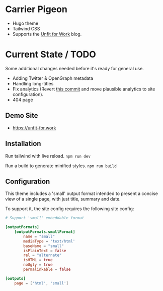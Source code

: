# Carrier Pigeon

* Hugo theme
* Tailwind CSS
* Supports the [Unfit for Work](https://unfit-for.work) blog.

# Current State / TODO

Some additional changes needed before it's ready for general use.

- Adding Twitter & OpenGraph metadata
- Handling long-titles
- Fix analytics (Revert [this commit](https://github.com/ivan3bx/carrier-pigeon/commit/e5a6a0acac81d984710c431c5e8520874faae8b3) and move plausible analytics to site configuration).
- 404 page

## Demo Site

- https://unfit-for.work

## Installation

Run tailwind with live reload.
`npm run dev`

Run a build to generate minified styles.
`npm run build`

## Configuration

This theme includes a 'small' output format intended to present
a concise view of a single page, with just title, summary and
date.

To support it, the site config requires the following site config:

```toml
# Support 'small' embeddable format

[outputFormats]
    [outputFormats.smallFormat]
        name = "small"
        mediaType = 'text/html'
        baseName = "small"
        isPlainText = false
        rel = "alternate"
        isHTML = true
        noUgly = true
        permalinkable = false

[outputs]
    page = ['html', 'small']
```
